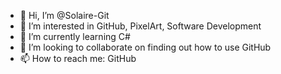 - 👋 Hi, I’m @Solaire-Git
- 👀 I’m interested in GitHub, PixelArt, Software Development
- 🌱 I’m currently learning C#
- 💞️ I’m looking to collaborate on finding out how to use GitHub
- 📫 How to reach me: GitHub

<!---
Solaire-Git/Solaire-Git is a ✨ special ✨ repository because its `README.md` (this file) appears on your GitHub profile.
You can click the Preview link to take a look at your changes.
--->
